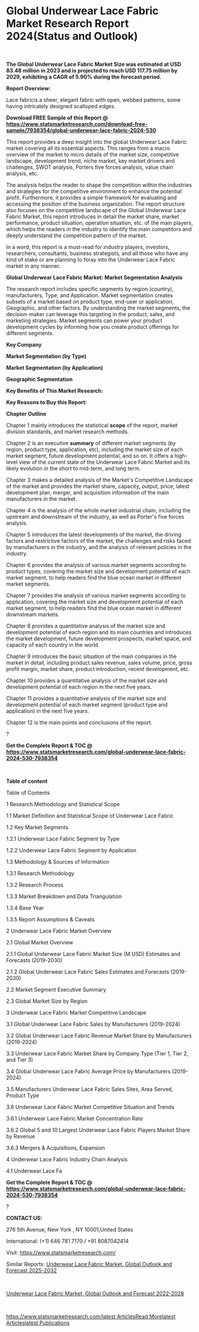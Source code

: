 <h1>Global Underwear Lace Fabric Market Research Report 2024(Status and Outlook)</h1><br/><p><strong>The Global Underwear Lace Fabric Market Size was estimated at USD 83.48 million in 2023 and is projected to reach USD 117.75 million by 2029, exhibiting a <strong>CAGR</strong> of 5.90% during the forecast period.</strong></p>
 
 
 
 <p><strong>Report Overview:</strong></p>
 
 
 
 <p>Lace fabricis a sheer, elegant fabric with open, webbed patterns, some having intricately designed scalloped edges.</p>
 
 
 
 <p><strong>Download FREE Sample of this Report @ <a href="https://www.statsmarketresearch.com/download-free-sample/7938354/global-underwear-lace-fabric-2024-530">https://www.statsmarketresearch.com/download-free-sample/7938354/global-underwear-lace-fabric-2024-530</a></strong></p>
 
 
 
 <p>This report provides a deep insight into the global Underwear Lace Fabric market covering all its essential aspects. This ranges from a macro overview of the market to micro details of the market size, competitive landscape, development trend, niche market, key market drivers and challenges, SWOT analysis, Porters five forces analysis, value chain analysis, etc.</p>
 
 
 
 <p>The analysis helps the reader to shape the competition within the industries and strategies for the competitive environment to enhance the potential profit. Furthermore, it provides a simple framework for evaluating and accessing the position of the business organization. The report structure also focuses on the competitive landscape of the Global Underwear Lace Fabric Market, this report introduces in detail the market share, market performance, product situation, operation situation, etc. of the main players, which helps the readers in the industry to identify the main competitors and deeply understand the competition pattern of the market.</p>
 
 
 
 <p>In a word, this report is a must-read for industry players, investors, researchers, consultants, business strategists, and all those who have any kind of stake or are planning to foray into the Underwear Lace Fabric market in any manner.</p>
 
 
 
 <p><strong>Global Underwear Lace Fabric Market: Market Segmentation Analysis</strong></p>
 
 
 
 <p>The research report includes specific segments by region (country), manufacturers, Type, and Application. Market segmentation creates subsets of a market based on product type, end-user or application, Geographic, and other factors. By understanding the market segments, the decision-maker can leverage this targeting in the product, sales, and marketing strategies. Market segments can power your product development cycles by informing how you create product offerings for different segments.</p>
 
 
 
 <p><strong>Key Company</strong></p>
 
 
 
 <p><strong>Market Segmentation (by Type)</strong></p>
 
 
 
 <p><strong>Market Segmentation (<strong>by Application</strong>)</strong></p>
 
 
 
 <p><strong>Geographic Segmentation</strong></p>
 
 
 
 <p><strong>Key Benefits of This Market Research:</strong></p>
 
 
 
 <p><strong>Key <strong>Reasons to Buy</strong> this Report:</strong></p>
 
 
 
 <p><strong>Chapter Outline</strong></p>
 
 
 
 <p>Chapter 1 mainly introduces the statistical <strong>scope</strong> of the report, market division standards, and market research methods.</p>
 
 
 
 <p>Chapter 2 is an executive <strong>summary</strong> of different market segments (by region, product type, application, etc), including the market size of each market segment, future development potential, and so on. It offers a high-level view of the current state of the Underwear Lace Fabric Market and its likely evolution in the short to mid-term, and long term.</p>
 
 
 
 <p>Chapter 3 makes a detailed analysis of the Market&#39;s Competitive Landscape of the market and provides the market share, capacity, output, price, latest development plan, merger, and acquisition information of the main manufacturers in the market.</p>
 
 
 
 <p>Chapter 4 is the analysis of the whole market industrial chain, including the upstream and downstream of the industry, as well as Porter&#39;s five forces analysis.</p>
 
 
 
 <p>Chapter 5 introduces the latest developments of the market, the driving factors and restrictive factors of the market, the challenges and risks faced by manufacturers in the industry, and the analysis of relevant policies in the industry.</p>
 
 
 
 <p>Chapter 6 provides the analysis of various market segments according to product types, covering the market size and development potential of each market segment, to help readers find the blue ocean market in different market segments.</p>
 
 
 
 <p>Chapter 7 provides the analysis of various market segments according to application, covering the market size and development potential of each market segment, to help readers find the blue ocean market in different downstream markets.</p>
 
 
 
 <p>Chapter 8 provides a quantitative analysis of the market size and development potential of each region and its main countries and introduces the market development, future development prospects, market space, and capacity of each country in the world.</p>
 
 
 
 <p>Chapter 9 introduces the basic situation of the main companies in the market in detail, including product sales revenue, sales volume, price, gross profit margin, market share, product introduction, recent development, etc.</p>
 
 
 
 <p>Chapter 10 provides a quantitative analysis of the market size and development potential of each region in the next five years.</p>
 
 
 
 <p>Chapter 11 provides a quantitative analysis of the market size and development potential of each market segment (product type and application) in the next five years.</p>
 
 
 
 <p>Chapter 12 is the main points and conclusions of the report.</p>
 
 
 
 <p>? </p>
 
 
 
 <div><b>Get the Complete Report & TOC @ <a href="https://www.statsmarketresearch.com/global-underwear-lace-fabric-2024-530-7938354">https://www.statsmarketresearch.com/global-underwear-lace-fabric-2024-530-7938354</a></b></div>
 
 
 
 <p><br />
 
 <b>Table of content</b></p>
 
 
 
 <p>Table of Contents<br />
 
 1 Research Methodology and Statistical Scope<br />
 
 1.1 Market Definition and Statistical Scope of Underwear Lace Fabric<br />
 
 1.2 Key Market Segments<br />
 
 1.2.1 Underwear Lace Fabric Segment by Type<br />
 
 1.2.2 Underwear Lace Fabric Segment by Application<br />
 
 1.3 Methodology & Sources of Information<br />
 
 1.3.1 Research Methodology<br />
 
 1.3.2 Research Process<br />
 
 1.3.3 Market Breakdown and Data Triangulation<br />
 
 1.3.4 Base Year<br />
 
 1.3.5 Report Assumptions & Caveats<br />
 
 2 Underwear Lace Fabric Market Overview<br />
 
 2.1 Global Market Overview<br />
 
 2.1.1 Global Underwear Lace Fabric Market Size (M USD) Estimates and Forecasts (2019-2030)<br />
 
 2.1.2 Global Underwear Lace Fabric Sales Estimates and Forecasts (2019-2030)<br />
 
 2.2 Market Segment Executive Summary<br />
 
 2.3 Global Market Size by Region<br />
 
 3 Underwear Lace Fabric Market Competitive Landscape<br />
 
 3.1 Global Underwear Lace Fabric Sales by Manufacturers (2019-2024)<br />
 
 3.2 Global Underwear Lace Fabric Revenue Market Share by Manufacturers (2019-2024)<br />
 
 3.3 Underwear Lace Fabric Market Share by Company Type (Tier 1, Tier 2, and Tier 3)<br />
 
 3.4 Global Underwear Lace Fabric Average Price by Manufacturers (2019-2024)<br />
 
 3.5 Manufacturers Underwear Lace Fabric Sales Sites, Area Served, Product Type<br />
 
 3.6 Underwear Lace Fabric Market Competitive Situation and Trends<br />
 
 3.6.1 Underwear Lace Fabric Market Concentration Rate<br />
 
 3.6.2 Global 5 and 10 Largest Underwear Lace Fabric Players Market Share by Revenue<br />
 
 3.6.3 Mergers & Acquisitions, Expansion<br />
 
 4 Underwear Lace Fabric Industry Chain Analysis<br />
 
 4.1 Underwear Lace Fa</p>
 
 
 
 <div><b>Get the Complete Report & TOC @ <a href="https://www.statsmarketresearch.com/global-underwear-lace-fabric-2024-530-7938354">https://www.statsmarketresearch.com/global-underwear-lace-fabric-2024-530-7938354</a></b></div>
 
 
 
 <p>? </p>
 
 
 
 <p><b>CONTACT US:</b><br />
 
 276 5th Avenue, New York , NY 10001,United States<br />
 
 International: (+1) 646 781 7170 / +91 8087042414<br />
 
 Visit: <a href="https://www.statsmarketresearch.com/">https://www.statsmarketresearch.com/</a><br />
 
 Similar Reports: <a href="https://www.statsmarketresearch.com/global-underwear-lace-fabric-2024-530-7938354">Underwear Lace Fabric Market, Global Outlook and Forecast 2025-2032</a><br />
 
 <br />
 
 <a href="https://www.statsmarketresearch.com/global-underwear-lace-fabric-2024-530-7938354">Underwear Lace Fabric Market, Global Outlook and Forecast 2022-2028</a><br />
 
 <br />
 
 <a href="https://gyeongbokgung.com">https://www.statsmarketresearch.com/</a><a href="https://hallyeomaritime.com">latest Articles</a><a href="https://jingwansa.com">Read More</a><a href="https://nguoiviet.jp/">latest Articles</a><a href="https://www.intelmarketresearch.com/">latest Publications</a></p>